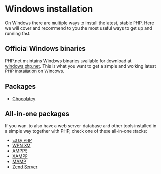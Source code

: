 # Windows installation

On Windows there are multiple ways to install the latest, stable PHP. Here we will
cover and recommend to you the most useful ways to get up and running fast.

## Official Windows binaries

PHP.net maintains Windows binaries available for download at
[windows.php.net](http://windows.php.net). This is what you want to get a simple
and working latest PHP installation on Windows.

## Packages

* [Chocolatey](https://chocolatey.org/packages/php)

## All-in-one packages

If you want to also have a web server, database and other tools installed in a simple
way together with PHP, check one of these all-in-one stacks:

* [Easy PHP](http://www.easyphp.org/)
* [WPN XM](https://wpn-xm.org)
* [AMPPS](http://www.ampps.com/)
* [XAMPP](https://www.apachefriends.org/index.html)
* [MAMP](https://www.mamp.info/en/)
* [Zend Server](http://www.zend.com/en/products/zend_server)
